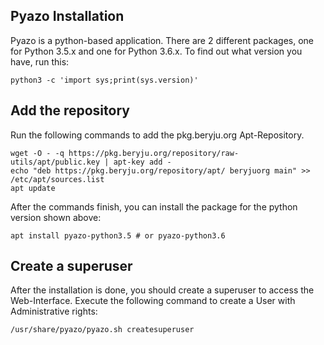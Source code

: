 ## Pyazo Installation

Pyazo is a python-based application. There are 2 different packages, one for Python 3.5.x and one for Python 3.6.x. To find out what version you have, run this:

```
python3 -c 'import sys;print(sys.version)'
```

## Add the repository

Run the following commands to add the pkg.beryju.org Apt-Repository.

```
wget -O - -q https://pkg.beryju.org/repository/raw-utils/apt/public.key | apt-key add -
echo "deb https://pkg.beryju.org/repository/apt/ beryjuorg main" >> /etc/apt/sources.list
apt update
```

After the commands finish, you can install the package for the python version shown above:

```
apt install pyazo-python3.5 # or pyazo-python3.6
```

## Create a superuser

After the installation is done, you should create a superuser to access the Web-Interface. Execute the following command to create a User with Administrative rights:

```
/usr/share/pyazo/pyazo.sh createsuperuser
```
